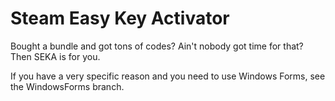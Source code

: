 # Steam Easy Key Activator
Bought a bundle and got tons of codes? Ain't nobody got time for that? Then SEKA is for you.

If you have a very specific reason and you need to use Windows Forms, see the WindowsForms branch.
